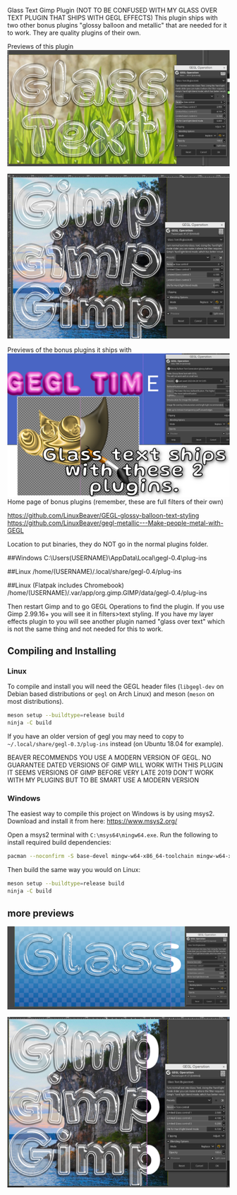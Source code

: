 Glass Text Gimp Plugin (NOT TO BE CONFUSED WITH MY GLASS OVER TEXT PLUGIN THAT SHIPS WITH GEGL EFFECTS)
This plugin ships with two other bonus plugins "glossy balloon and metallic" that are needed for it to work.
They are quality plugins of their own. 

Previews of this plugin
![image preview](previews/1.png)

![image preview](previews/2.png)

Previews of the bonus plugins it ships with
![image preview](previews/depend.png)
Home page of bonus plugins (remember, these are full filters of their own)

https://github.com/LinuxBeaver/GEGL-glossy-balloon-text-styling
https://github.com/LinuxBeaver/gegl-metallic---Make-people-metal-with-GEGL


Location to put binaries, they do NOT go in the normal plugins folder.

##Windows
 C:\Users\(USERNAME)\AppData\Local\gegl-0.4\plug-ins
 
##Linux 
 /home/(USERNAME)/.local/share/gegl-0.4/plug-ins
 
##Linux (Flatpak includes Chromebook)
 /home/(USERNAME)/.var/app/org.gimp.GIMP/data/gegl-0.4/plug-ins

Then restart Gimp and to go GEGL Operations to find the plugin. 
If you use Gimp 2.99.16+ you will see it in filters>text styling. 
If you have my layer effects plugin to you will see another plugin
named "glass over text" which is not the same thing and not needed
for this to work. 


## Compiling and Installing

### Linux

To compile and install you will need the GEGL header files (`libgegl-dev` on
Debian based distributions or `gegl` on Arch Linux) and meson (`meson` on
most distributions).

```bash
meson setup --buildtype=release build
ninja -C build

```

If you have an older version of gegl you may need to copy to `~/.local/share/gegl-0.3/plug-ins`
instead (on Ubuntu 18.04 for example).

BEAVER RECOMMENDS YOU USE A MODERN VERSION OF GEGL. NO GUARANTEE DATED VERSIONS OF GIMP WILL WORK WITH THIS PLUGIN 
IT SEEMS VERSIONS OF GIMP BEFORE VERY LATE 2019 DON'T WORK WITH MY PLUGINS BUT TO BE SMART USE A MODERN VERSION

### Windows

The easiest way to compile this project on Windows is by using msys2.  Download
and install it from here: https://www.msys2.org/

Open a msys2 terminal with `C:\msys64\mingw64.exe`.  Run the following to
install required build dependencies:

```bash
pacman --noconfirm -S base-devel mingw-w64-x86_64-toolchain mingw-w64-x86_64-meson mingw-w64-x86_64-gegl
```

Then build the same way you would on Linux:

```bash
meson setup --buildtype=release build
ninja -C build
```


## more previews


![image preview](previews/3.png)


![image preview](previews/4.png)


